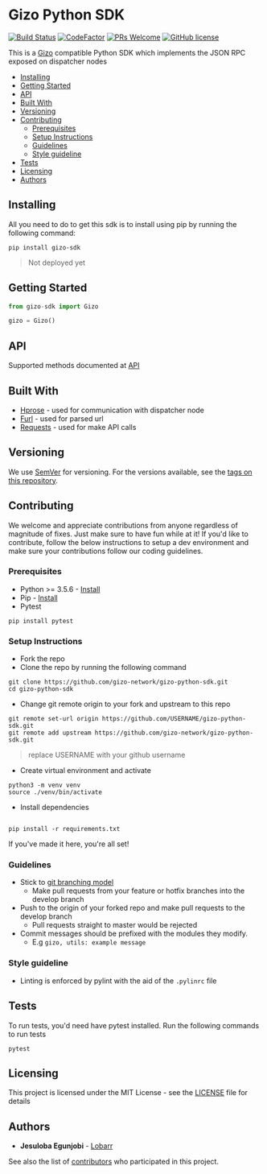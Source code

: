# Gizo Python SDK

[![Build Status](https://semaphoreci.com/api/v1/gizo-network/gizo-python-sdk/branches/develop/badge.svg)](https://semaphoreci.com/gizo-network/gizo-python-sdk)
[![CodeFactor](https://www.codefactor.io/repository/github/gizo-network/gizo-python-sdk/badge/master)](https://www.codefactor.io/repository/github/gizo-network/gizo-python-sdk/overview/master)
 [![PRs Welcome](https://img.shields.io/badge/PRs-welcome-brightgreen.svg?style=flat-square)](http://makeapullrequest.com) [![GitHub license](https://img.shields.io/badge/license-MIT-blue.svg?style=flat-square)](https://github.com/your/your-project/blob/master/LICENSE)

This is a [Gizo](https://github.com/gizo-network/gizo) compatible Python SDK which implements the JSON RPC exposed on dispatcher nodes

<!-- toc -->

- [Installing](#installing)
- [Getting Started](#getting-started)
- [API](#api)
- [Built With](#built-with)
- [Versioning](#versioning)
- [Contributing](#contributing)
  * [Prerequisites](#prerequisites)
  * [Setup Instructions](#setup-instructions)
  * [Guidelines](#guidelines)
  * [Style guideline](#style-guideline)
- [Tests](#tests)
- [Licensing](#licensing)
- [Authors](#authors)

<!-- tocstop -->

## Installing

All you need to do to get this sdk is to install using pip by running the following command:

```shell
pip install gizo-sdk
```
> Not deployed yet

## Getting Started

```python
from gizo-sdk import Gizo

gizo = Gizo()
```

## API
Supported methods documented at [API](https://github.com/Lobarr/gizo-python-sdk/wiki/API)

## Built With

* [Hprose](https://github.com/hprose/hprose-python) - used for communication with dispatcher node
* [Furl](https://github.com/gruns/furl) - used for parsed url
* [Requests](https://github.com/requests/requests) - used for make API calls

## Versioning


We use [SemVer](http://semver.org/) for versioning. For the versions available, see the [tags on this repository](https://github.com/gizo-network/gizo-python-sdk/tags). 

## Contributing
We welcome and appreciate contributions from anyone regardless of magnitude of fixes. Just make sure to have fun while at it! If you'd like to contribute, follow the below instructions to setup a dev environment and make sure your contributions follow our coding guidelines.

### Prerequisites
* Python >= 3.5.6 - [Install](https://www.python.org/downloads/release/python-365/)
* Pip - [Install](https://pip.pypa.io/en/stable/installing/)
* Pytest
```shell
pip install pytest
```

### Setup Instructions
* Fork the repo
* Clone the repo by running the following command
```shell
git clone https://github.com/gizo-network/gizo-python-sdk.git
cd gizo-python-sdk
```
* Change git remote origin to your fork and upstream to this repo
```shell
git remote set-url origin https://github.com/USERNAME/gizo-python-sdk.git
git remote add upstream https://github.com/gizo-network/gizo-python-sdk.git
```
> replace USERNAME with your github username
* Create virtual environment and activate
```shell
python3 -m venv venv
source ./venv/bin/activate
```
* Install dependencies
```shell

pip install -r requirements.txt
```

If you've made it here, you're all set!

### Guidelines
* Stick to [git branching model](http://nvie.com/posts/a-successful-git-branching-model/)
    * Make pull requests from your feature or hotfix branches into the develop branch
* Push to the origin of your forked repo and make pull requests to the develop branch
    * Pull requests straight to master would be rejected 
* Commit messages should be prefixed with the modules they modify.
    * E.g `gizo, utils: example message`

### Style guideline

* Linting is enforced by pylint with the aid of the `.pylinrc` file
## Tests

To run tests, you'd need have pytest installed. Run the following commands to run tests

```shell
pytest 
```

## Licensing

This project is licensed under the MIT License - see the [LICENSE](LICENSE) file for details

## Authors

* **Jesuloba Egunjobi** - [Lobarr](https://github.com/Lobarr)

See also the list of [contributors](https://github.com/your/project/contributors) who participated in this project.